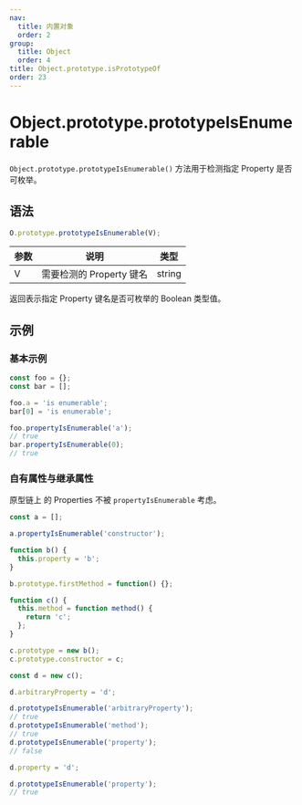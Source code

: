 ```yaml
---
nav:
  title: 内置对象
  order: 2
group:
  title: Object
  order: 4
title: Object.prototype.isPrototypeOf
order: 23
---
```


# Object.prototype.prototypeIsEnumerable

`Object.prototype.prototypeIsEnumerable()` 方法用于检测指定 Property 是否可枚举。

## 语法

```js
O.prototype.prototypeIsEnumerable(V);
```

| 参数 | 说明                     | 类型   |
| ---- | ------------------------ | ------ |
| V    | 需要检测的 Property 键名 | string |

返回表示指定 Property 键名是否可枚举的 Boolean 类型值。

## 示例

### 基本示例

```js
const foo = {};
const bar = [];

foo.a = 'is enumerable';
bar[0] = 'is enumerable';

foo.propertyIsEnumerable('a');
// true
bar.propertyIsEnumerable(0);
// true
```

### 自有属性与继承属性

原型链上 的 Properties 不被 `propertyIsEnumerable` 考虑。

```js
const a = [];

a.propertyIsEnumerable('constructor');

function b() {
  this.property = 'b';
}

b.prototype.firstMethod = function() {};

function c() {
  this.method = function method() {
    return 'c';
  };
}

c.prototype = new b();
c.prototype.constructor = c;

const d = new c();

d.arbitraryProperty = 'd';

d.prototypeIsEnumerable('arbitraryProperty');
// true
d.prototypeIsEnumerable('method');
// true
d.prototypeIsEnumerable('property');
// false

d.property = 'd';

d.prototypeIsEnumerable('property');
// true
```
